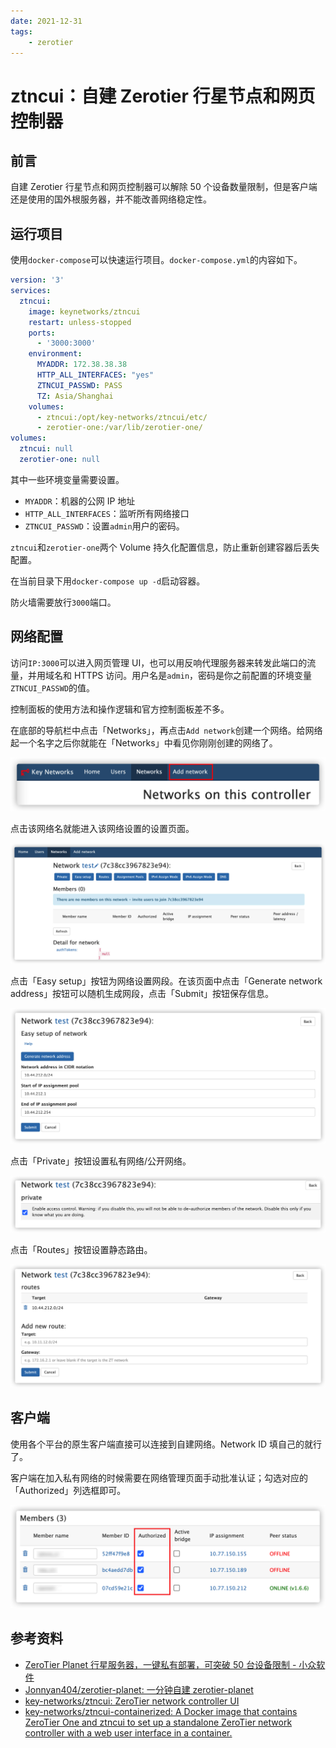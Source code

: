 ```yaml
---
date: 2021-12-31
tags:
    - zerotier
---
```


# ztncui：自建 Zerotier 行星节点和网页控制器

## 前言

自建 Zerotier 行星节点和网页控制器可以解除 50 个设备数量限制，但是客户端还是使用的国外根服务器，并不能改善网络稳定性。

<!-- more -->

## 运行项目

使用`docker-compose`可以快速运行项目。`docker-compose.yml`的内容如下。

```yaml
version: '3'
services:
  ztncui:
    image: keynetworks/ztncui
    restart: unless-stopped
    ports:
      - '3000:3000'
    environment:
      MYADDR: 172.38.38.38
      HTTP_ALL_INTERFACES: "yes"
      ZTNCUI_PASSWD: PASS
      TZ: Asia/Shanghai
    volumes:
      - ztncui:/opt/key-networks/ztncui/etc/
      - zerotier-one:/var/lib/zerotier-one/
volumes:
  ztncui: null
  zerotier-one: null
```

其中一些环境变量需要设置。

- `MYADDR`：机器的公网 IP 地址
- `HTTP_ALL_INTERFACES`：监听所有网络接口
- `ZTNCUI_PASSWD`：设置`admin`用户的密码。

`ztncui`和`zerotier-one`两个 Volume 持久化配置信息，防止重新创建容器后丢失配置。

在当前目录下用`docker-compose up -d`启动容器。

防火墙需要放行`3000`端口。

## 网络配置

访问`IP:3000`可以进入网页管理 UI，也可以用反响代理服务器来转发此端口的流量，并用域名和 HTTPS 访问。用户名是`admin`，密码是你之前配置的环境变量`ZTNCUI_PASSWD`的值。

控制面板的使用方法和操作逻辑和官方控制面板差不多。

在底部的导航栏中点击「Networks」，再点击`Add network`创建一个网络。给网络起一个名字之后你就能在「Networks」中看见你刚刚创建的网络了。

![image-20211231150656489](self-hosted-zerotier-controller.assets/image-20211231150656489.png)

点击该网络名就能进入该网络设置的设置页面。

![image-20211231152132452](self-hosted-zerotier-controller.assets/image-20211231152132452.png)

点击「Easy setup」按钮为网络设置网段。在该页面中点击「Generate network address」按钮可以随机生成网段，点击「Submit」按钮保存信息。

![image-20211231152152226](self-hosted-zerotier-controller.assets/image-20211231152152226.png)

点击「Private」按钮设置私有网络/公开网络。

![image-20211231152400238](self-hosted-zerotier-controller.assets/image-20211231152400238.png)

点击「Routes」按钮设置静态路由。

![image-20211231152422204](self-hosted-zerotier-controller.assets/image-20211231152422204.png)

## 客户端

使用各个平台的原生客户端直接可以连接到自建网络。Network ID 填自己的就行了。

客户端在加入私有网络的时候需要在网络管理页面手动批准认证；勾选对应的「Authorized」列选框即可。

![image-20211231152823640](self-hosted-zerotier-controller.assets/image-20211231152823640.png)

## 参考资料

- [ZeroTier Planet 行星服务器，一键私有部署，可突破 50 台设备限制 - 小众软件](https://www.appinn.com/zerotier-planet-server-docker-install/)
- [Jonnyan404/zerotier-planet: 一分钟自建 zerotier-planet](https://github.com/Jonnyan404/zerotier-planet)
- [key-networks/ztncui: ZeroTier network controller UI](https://github.com/key-networks/ztncui)
- [key-networks/ztncui-containerized: A Docker image that contains ZeroTier One and ztncui to set up a standalone ZeroTier network controller with a web user interface in a container.](https://github.com/key-networks/ztncui-containerized)

